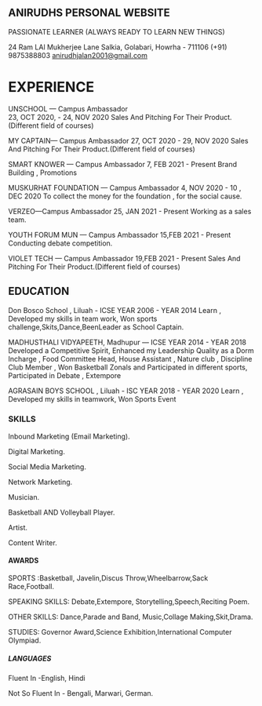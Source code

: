 ## ANIRUDHS PERSONAL WEBSITE
PASSIONATE LEARNER (ALWAYS READY TO LEARN NEW THINGS)

24 Ram LAl Mukherjee Lane
Salkia, Golabari, Howrha - 711106 
(+91) 9875388803
anirudhjalan2001@gmail.com

# EXPERIENCE 

UNSCHOOL — Campus Ambassador  
23, OCT 2020, - 24, NOV 2020
Sales And Pitching For Their Product.(Different field of courses) 

MY CAPTAIN— Campus Ambassador
27, OCT 2020 - 29, NOV 2020
Sales And Pitching For Their Product.(Different field of courses) 

SMART KNOWER — Campus Ambassador
7, FEB 2021 - Present
Brand Building , Promotions 

MUSKURHAT FOUNDATION — Campus Ambassador
4, NOV 2020 - 10 , DEC 2020
To collect the money for the foundation , for the social cause.

VERZEO—Campus Ambassador
25, JAN 2021 - Present
Working as a sales team. 

YOUTH FORUM MUN — Campus Ambassador
 15,FEB 2021 - Present
Conducting debate competition.

VIOLET TECH  — Campus Ambassador
19,FEB 2021 - Present
Sales And Pitching For Their Product.(Different field of courses)


## EDUCATION

Don Bosco School , Liluah - ICSE
YEAR 2006 - YEAR 2014
Learn , Developed my skills in team work, Won sports challenge,Skits,Dance,BeenLeader as School Captain. 

MADHUSTHALI VIDYAPEETH, Madhupur — ICSE
YEAR 2014 - YEAR 2018
Developed a Competitive Spirit, Enhanced my Leadership Quality as a Dorm Incharge , Food Committee Head, House Assistant , Nature club , Discipline Club Member , Won Basketball Zonals and Participated in different sports, Participated in  Debate , Extempore

AGRASAIN BOYS SCHOOL , Liluah - ISC
YEAR 2018 - YEAR 2020
Learn , Developed my skills in teamwork, Won Sports Event 


### SKILLS

Inbound Marketing (Email  Marketing).

Digital Marketing.

Social Media Marketing. 

Network Marketing.

Musician.

Basketball AND Volleyball Player.

Artist.

Content Writer.


#### AWARDS 

SPORTS :Basketball, Javelin,Discus Throw,Wheelbarrow,Sack Race,Football.

SPEAKING SKILLS: Debate,Extempore, Storytelling,Speech,Reciting Poem.

OTHER SKILLS: Dance,Parade and Band, Music,Collage Making,Skit,Drama.

STUDIES: Governor Award,Science Exhibition,International Computer Olympiad.   

##### LANGUAGES

Fluent In -English, Hindi      

Not So Fluent In - Bengali, Marwari, German.





